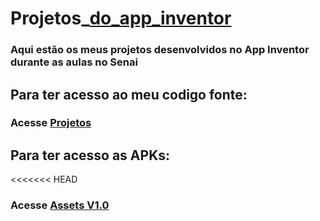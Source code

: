 # Projetos_[do_app_inventor](https://appinventor.mit.edu/)
### Aqui estão os meus projetos desenvolvidos no App Inventor durante as aulas no Senai
 ## Para ter acesso ao meu codigo fonte:

 ### Acesse [Projetos](https://github.com/NatanFer/Projetos_do_app_inventor/tree/main/Projetos)

 ## Para ter acesso as APKs: 
 
<<<<<<< HEAD
 ### Acesse [Assets V1.0 ](https://github.com/NatanFer/Projetos_do_app_inventor/tree/main/assets)
